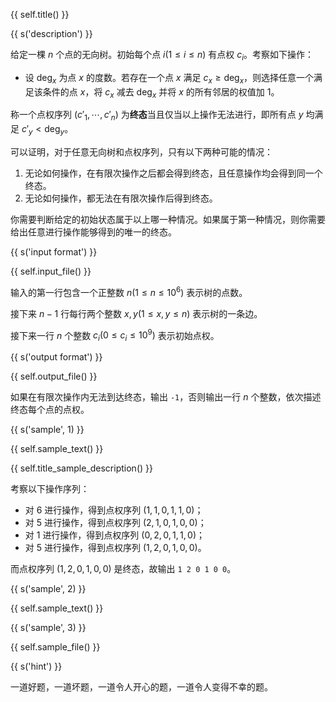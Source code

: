 {{ self.title() }}

{{ s('description') }}

给定一棵 $n$ 个点的无向树。初始每个点 $i (1 \le i \le n)$ 有点权 $c_i$。考察如下操作：

- 设 $\text{deg}_x$ 为点 $x$ 的度数。若存在一个点 $x$ 满足 $c_x \ge \text{deg}_x$，则选择任意一个满足该条件的点 $x$，将 $c_x$ 减去 $\text{deg}_x$ 并将 $x$ 的所有邻居的权值加 $1$。

称一个点权序列 $(c'_1,\cdots,c'_n)$ 为**终态**当且仅当以上操作无法进行，即所有点 $y$ 均满足 $c'_y < \text{deg}_y$。

可以证明，对于任意无向树和点权序列，只有以下两种可能的情况：

1. 无论如何操作，在有限次操作之后都会得到终态，且任意操作均会得到同一个终态。
2. 无论如何操作，都无法在有限次操作后得到终态。

你需要判断给定的初始状态属于以上哪一种情况。如果属于第一种情况，则你需要给出任意进行操作能够得到的唯一的终态。

{{ s('input format') }}

{{ self.input_file() }}

输入的第一行包含一个正整数 $n(1\le n\le 10^6)$ 表示树的点数。

接下来 $n-1$ 行每行两个整数 $x,y (1 \le x,y \le n)$ 表示树的一条边。

接下来一行 $n$ 个整数 $c_i(0\le c_i\le 10^9)$ 表示初始点权。

{{ s('output format') }}

{{ self.output_file() }}

如果在有限次操作内无法到达终态，输出 `-1`，否则输出一行 $n$ 个整数，依次描述终态每个点的点权。

{{ s('sample', 1) }}

{{ self.sample_text() }}

{{ self.title_sample_description() }}

考察以下操作序列：

- 对 $6$ 进行操作，得到点权序列 $(1,1,0,1,1,0)$；
- 对 $5$ 进行操作，得到点权序列 $(2,1,0,1,0,0)$；
- 对 $1$ 进行操作，得到点权序列 $(0,2,0,1,1,0)$；
- 对 $5$ 进行操作，得到点权序列 $(1,2,0,1,0,0)$。

而点权序列 $(1,2,0,1,0,0)$ 是终态，故输出 `1 2 0 1 0 0`。

{{ s('sample', 2) }}

{{ self.sample_text() }}

{{ s('sample', 3) }}

{{ self.sample_file() }}

{{ s('hint') }}

一道好题，一道坏题，一道令人开心的题，一道令人变得不幸的题。
